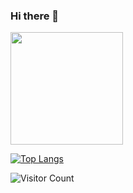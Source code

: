 ### Hi there 👋

<img height="180em" src="https://github-readme-stats.vercel.app/api?username=cifuab&show_icons=true&hide_border=true&&count_private=true&include_all_commits=true" />


[![Top Langs](https://github-readme-stats.vercel.app/api/top-langs/?username=cifuab&layout=compact)](https://github.com/anuraghazra/github-readme-stats)

![Visitor Count](https://profile-counter.glitch.me/{cifuab}/count.svg)
